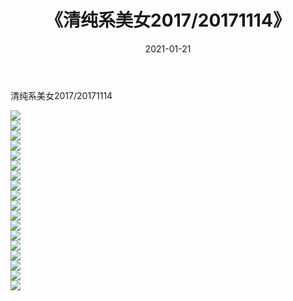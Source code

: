 ﻿---
layout: post
title:  《清纯系美女2017/20171114》
date:   2021-01-21
img: http://img.660000.xyz/Sharelink/清纯系美女/2017/20171114/000.jpg
categories: [美女, 清纯, 唯美]
---

清纯系美女2017/20171114

 ![](http://img.660000.xyz/Sharelink/清纯系美女/2017/20171114/001.jpg) <br>![](http://img.660000.xyz/Sharelink/清纯系美女/2017/20171114/002.jpg) <br>![](http://img.660000.xyz/Sharelink/清纯系美女/2017/20171114/003.jpg) <br>![](http://img.660000.xyz/Sharelink/清纯系美女/2017/20171114/004.jpg) <br>![](http://img.660000.xyz/Sharelink/清纯系美女/2017/20171114/005.jpg) <br>![](http://img.660000.xyz/Sharelink/清纯系美女/2017/20171114/006.jpg) <br>![](http://img.660000.xyz/Sharelink/清纯系美女/2017/20171114/007.jpg) <br>![](http://img.660000.xyz/Sharelink/清纯系美女/2017/20171114/008.jpg) <br>![](http://img.660000.xyz/Sharelink/清纯系美女/2017/20171114/009.jpg) <br>![](http://img.660000.xyz/Sharelink/清纯系美女/2017/20171114/010.jpg) <br>![](http://img.660000.xyz/Sharelink/清纯系美女/2017/20171114/011.jpg) <br>![](http://img.660000.xyz/Sharelink/清纯系美女/2017/20171114/012.jpg) <br>![](http://img.660000.xyz/Sharelink/清纯系美女/2017/20171114/013.jpg) <br>![](http://img.660000.xyz/Sharelink/清纯系美女/2017/20171114/014.jpg) <br>![](http://img.660000.xyz/Sharelink/清纯系美女/2017/20171114/015.jpg) <br>![](http://img.660000.xyz/Sharelink/清纯系美女/2017/20171114/016.jpg) <br>![](http://img.660000.xyz/Sharelink/清纯系美女/2017/20171114/017.jpg) <br>![](http://img.660000.xyz/Sharelink/清纯系美女/2017/20171114/018.jpg) <br>